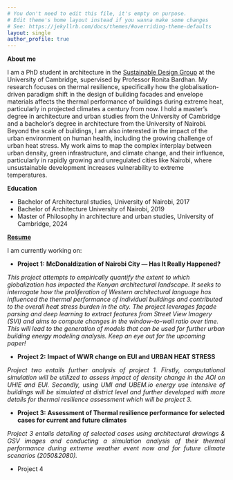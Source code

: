 ```yaml
---
# You don't need to edit this file, it's empty on purpose.
# Edit theme's home layout instead if you wanna make some changes
# See: https://jekyllrb.com/docs/themes/#overriding-theme-defaults
layout: single
author_profile: true
---
```

<style>
/* Page-only font size tweak — adjust 0.9rem / 14px as needed */
main, .content, .page, article, .post {
  font-size: 0.7rem;
  line-height: 1.30;
}

/* Narrower text for author profile if present */
.author-profile, .author-profile p {
  font-size: 0.75rem;
}
</style>

**About me**
<p style="text-align:justify; text-align-last:left justify;">

I am a PhD student in architecture in the <a href="https://www.sustainabledesign.arct.cam.ac.uk" target="_blank" rel="noopener noreferrer">Sustainable Design Group</a> at the University of Cambridge, supervised by Professor Ronita Bardhan. My research focuses on thermal resilience, specifically how the globalisation-driven paradigm shift in the design of building facades and envelope materials affects the thermal performance of buildings during extreme heat, particularly in projected climates a century from now. I hold a master’s degree in architecture and urban studies from the University of Cambridge and a bachelor’s degree in architecture from the University of Nairobi. Beyond the scale of buildings, I am also interested in the impact of the urban environment on human health, including the growing challenge of urban heat stress. My work aims to map the complex interplay  between urban density, green infrastructure, and climate change, and their influence, particularly in rapidly growing and unregulated cities like Nairobi, where unsustainable development increases vulnerability to extreme temperatures.
</p>

<style>
/* Page-only font size tweak — adjust 0.9rem / 14px as needed */
main, .content, .page, article, .post {
  font-size: 0.7rem;
  line-height: 1.30;
}

/* Narrower text for author profile if present */
.author-profile, .author-profile p {
  font-size: 0.75rem;
}
</style>

**Education**
- Bachelor of Architectural studies,  University of Nairobi, 2017
- Bachelor of Architecture University of Nairobi, 2019
- Master of Philosophy in architecture and urban studies, University of Cambridge, 2024

[**Resume**](https://drive.google.com/file/d/1MEEXiGl59vlMqnxSztle1b1Qi4rHOZHx/view)

I am currently working on:
- **Project 1:** **McDonaldization of Nairobi City — Has It Really Happened?**  
  <p style="text-align:justify; text-align-last:left;"> <em>
This project attempts to empirically quantify the extent to which globalization has impacted the Kenyan architectural landscape. It seeks to interrogate how the proliferation of Western architectural language has influenced the thermal performance of individual buildings and contributed to the overall heat stress burden in the city. The project leverages façade parsing and deep learning to extract features from Street View Imagery (SVI) and aims to compute changes in the window-to-wall ratio over time. This will lead to the generation of models that can be used for further urban building energy modeling analysis. Keep an eye out for the upcoming paper!
</em>
 - **Project 2:** **Impact of WWR change on EUI and URBAN HEAT STRESS**  
  <p style="text-align:justify; text-align-last:left;"> <em>
Project two entails further analysis of project 1. Firstly, computational simulation will be utilized to assess impact of density change in the AOI on UHIE and EUI. Secondly, using UMI and UBEM.io energy use intensive of buildings will be simulated at district level and further developed with more details for thermal resilience assessment which will be project 3.
</em>
    
 - **Project 3:** **Assessment of Thermal resilience performance for selected cases for current and future climates**  
  <p style="text-align:justify; text-align-last:left;"> <em>
Project 3 entails detailing of selected cases using architectural drawings & GSV images and conducting a simulation analysis of their thermal performance during extreme weather event now and for future climate scenarios (2050&2080).
</em>

- Project 4
